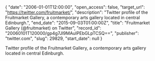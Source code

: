 {
  "date": "2006-01-01T12:00:00", 
  "open_access": false, 
  "target_url": "https://twitter.com/fruitmarket/", 
  "description": "Twitter profile of the Fruitmarket Gallery, a contemporary arts gallery located in central Edinburgh.", 
  "end_date": "2015-09-03T01:00:00Z", 
  "title": "Fruitmarket Gallery (@fruitmarket) on Twitter", 
  "record_id": "20060101T120000/gp4g7Jl9MAuIPEbGLpTCSQ==", 
  "publisher": "twitter.com", 
  "slug": 29829, 
  "start_date": null
}

Twitter profile of the Fruitmarket Gallery, a contemporary arts gallery located in central Edinburgh.
